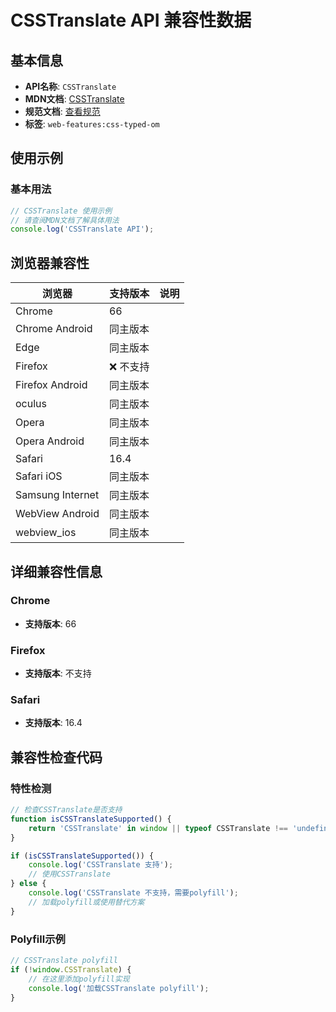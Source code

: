 # CSSTranslate API 兼容性数据

## 基本信息

- **API名称**: `CSSTranslate`
- **MDN文档**: [CSSTranslate](https://developer.mozilla.org/docs/Web/API/CSSTranslate)
- **规范文档**: [查看规范](https://drafts.css-houdini.org/css-typed-om/#csstranslate)
- **标签**: `web-features:css-typed-om`

## 使用示例

### 基本用法

```javascript
// CSSTranslate 使用示例
// 请查阅MDN文档了解具体用法
console.log('CSSTranslate API');
```

## 浏览器兼容性

| 浏览器 | 支持版本 | 说明 |
|--------|----------|------|
| Chrome | 66 |  |
| Chrome Android | 同主版本 |  |
| Edge | 同主版本 |  |
| Firefox | ❌ 不支持 |  |
| Firefox Android | 同主版本 |  |
| oculus | 同主版本 |  |
| Opera | 同主版本 |  |
| Opera Android | 同主版本 |  |
| Safari | 16.4 |  |
| Safari iOS | 同主版本 |  |
| Samsung Internet | 同主版本 |  |
| WebView Android | 同主版本 |  |
| webview_ios | 同主版本 |  |

## 详细兼容性信息

### Chrome

- **支持版本**: 66

### Firefox

- **支持版本**: 不支持

### Safari

- **支持版本**: 16.4

## 兼容性检查代码

### 特性检测

```javascript
// 检查CSSTranslate是否支持
function isCSSTranslateSupported() {
    return 'CSSTranslate' in window || typeof CSSTranslate !== 'undefined';
}

if (isCSSTranslateSupported()) {
    console.log('CSSTranslate 支持');
    // 使用CSSTranslate
} else {
    console.log('CSSTranslate 不支持，需要polyfill');
    // 加载polyfill或使用替代方案
}
```

### Polyfill示例

```javascript
// CSSTranslate polyfill
if (!window.CSSTranslate) {
    // 在这里添加polyfill实现
    console.log('加载CSSTranslate polyfill');
}
```


